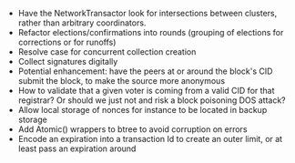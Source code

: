 * Have the NetworkTransactor look for intersections between clusters, rather than arbitrary coordinators.
* Refactor elections/confirmations into rounds (grouping of elections for corrections or for runoffs)
* Resolve case for concurrent collection creation
* Collect signatures digitally
* Potential enhancement: have the peers at or around the block's CID submit the block, to make the source more anonymous
* How to validate that a given voter is coming from a valid CID for that registrar?  Or should we just not and risk a block poisoning DOS attack?
* Allow local storage of nonces for instance to be located in backup storage
* Add Atomic() wrappers to btree to avoid corruption on errors
* Encode an expiration into a transaction Id to create an outer limit, or at least pass an expiration around
